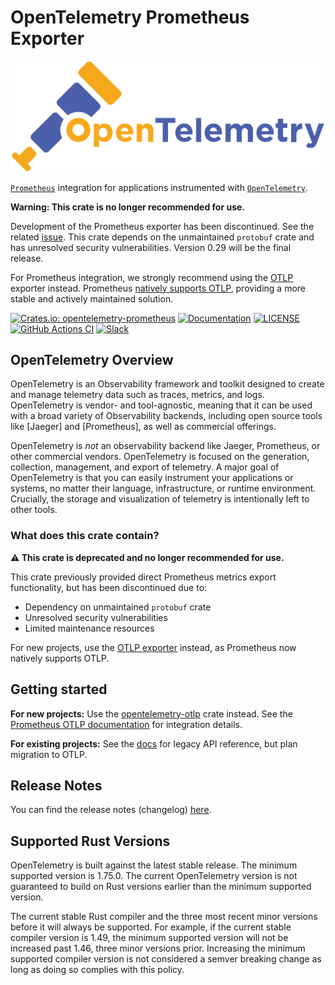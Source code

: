 # OpenTelemetry Prometheus Exporter

![OpenTelemetry — An observability framework for cloud-native software.][splash]

[splash]: https://raw.githubusercontent.com/open-telemetry/opentelemetry-rust/main/assets/logo-text.png

[`Prometheus`] integration for applications instrumented with [`OpenTelemetry`]. 

**Warning: This crate is no longer recommended for use.**

Development of the Prometheus exporter has been discontinued. See the related
[issue](https://github.com/open-telemetry/opentelemetry-rust/issues/2451). This
crate depends on the unmaintained `protobuf` crate and has unresolved security
vulnerabilities. Version 0.29 will be the final release.

For Prometheus integration, we strongly recommend using the [OTLP] exporter
instead. Prometheus [natively supports
OTLP](https://prometheus.io/docs/guides/opentelemetry/#enable-the-otlp-receiver),
providing a more stable and actively maintained solution.

[OTLP]: https://docs.rs/opentelemetry-otlp/latest/opentelemetry_otlp/

[![Crates.io: opentelemetry-prometheus](https://img.shields.io/crates/v/opentelemetry-prometheus.svg)](https://crates.io/crates/opentelemetry-prometheus)
[![Documentation](https://docs.rs/opentelemetry-prometheus/badge.svg)](https://docs.rs/opentelemetry-prometheus)
[![LICENSE](https://img.shields.io/crates/l/opentelemetry-prometheus)](https://github.com/open-telemetry/opentelemetry-rust/blob/main/opentelemetry-prometheus/LICENSE)
[![GitHub Actions CI](https://github.com/open-telemetry/opentelemetry-rust/workflows/CI/badge.svg)](https://github.com/open-telemetry/opentelemetry-rust/actions?query=workflow%3ACI+branch%3Amain)
[![Slack](https://img.shields.io/badge/slack-@cncf/otel/rust-brightgreen.svg?logo=slack)](https://cloud-native.slack.com/archives/C03GDP0H023)

## OpenTelemetry Overview

OpenTelemetry is an Observability framework and toolkit designed to create and
manage telemetry data such as traces, metrics, and logs. OpenTelemetry is
vendor- and tool-agnostic, meaning that it can be used with a broad variety of
Observability backends, including open source tools like [Jaeger] and
[Prometheus], as well as commercial offerings.

OpenTelemetry is *not* an observability backend like Jaeger, Prometheus, or other
commercial vendors. OpenTelemetry is focused on the generation, collection,
management, and export of telemetry. A major goal of OpenTelemetry is that you
can easily instrument your applications or systems, no matter their language,
infrastructure, or runtime environment. Crucially, the storage and visualization
of telemetry is intentionally left to other tools.

[`Prometheus`]: https://prometheus.io
[`OpenTelemetry`]: https://crates.io/crates/opentelemetry

### What does this crate contain?

**⚠️ This crate is deprecated and no longer recommended for use.**

This crate previously provided direct Prometheus metrics export functionality, but has been discontinued due to:
- Dependency on unmaintained `protobuf` crate
- Unresolved security vulnerabilities
- Limited maintenance resources

For new projects, use the [OTLP exporter](https://docs.rs/opentelemetry-otlp/) instead, as Prometheus now natively supports OTLP.

## Getting started

**For new projects:** Use the [opentelemetry-otlp](https://docs.rs/opentelemetry-otlp/) crate instead. See the [Prometheus OTLP documentation](https://prometheus.io/docs/guides/opentelemetry/#enable-the-otlp-receiver) for integration details.

**For existing projects:** See the [docs](https://docs.rs/opentelemetry-prometheus) for legacy API reference, but plan migration to OTLP.

## Release Notes

You can find the release notes (changelog) [here](https://github.com/open-telemetry/opentelemetry-rust/blob/main/opentelemetry-prometheus/CHANGELOG.md).

## Supported Rust Versions

OpenTelemetry is built against the latest stable release. The minimum supported
version is 1.75.0. The current OpenTelemetry version is not guaranteed to build
on Rust versions earlier than the minimum supported version.

The current stable Rust compiler and the three most recent minor versions
before it will always be supported. For example, if the current stable compiler
version is 1.49, the minimum supported version will not be increased past 1.46,
three minor versions prior. Increasing the minimum supported compiler version
is not considered a semver breaking change as long as doing so complies with
this policy.
